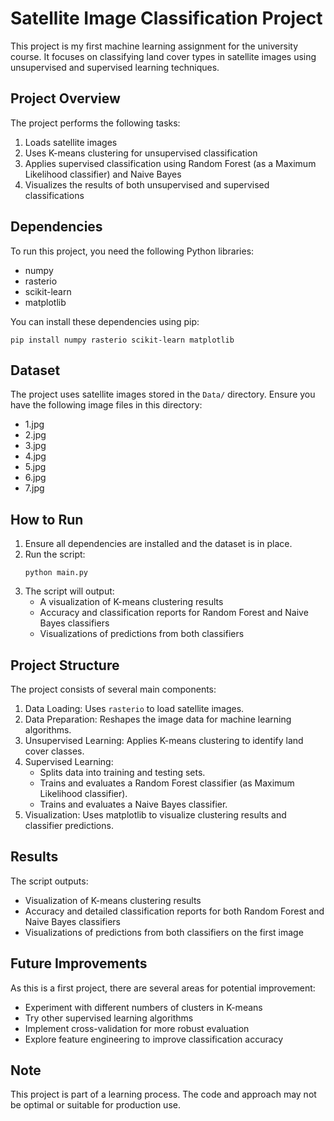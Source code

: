 # Satellite Image Classification Project

This project is my first machine learning assignment for the university course. It focuses on classifying land cover types in satellite images using unsupervised and supervised learning techniques.

## Project Overview

The project performs the following tasks:
1. Loads satellite images
2. Uses K-means clustering for unsupervised classification
3. Applies supervised classification using Random Forest (as a Maximum Likelihood classifier) and Naive Bayes
4. Visualizes the results of both unsupervised and supervised classifications

## Dependencies

To run this project, you need the following Python libraries:
- numpy
- rasterio
- scikit-learn
- matplotlib

You can install these dependencies using pip:

```
pip install numpy rasterio scikit-learn matplotlib
```

## Dataset

The project uses satellite images stored in the `Data/` directory. Ensure you have the following image files in this directory:
- 1.jpg
- 2.jpg
- 3.jpg
- 4.jpg
- 5.jpg
- 6.jpg
- 7.jpg

## How to Run

1. Ensure all dependencies are installed and the dataset is in place.
2. Run the script:
   ```
   python main.py
   ```
3. The script will output:
   - A visualization of K-means clustering results
   - Accuracy and classification reports for Random Forest and Naive Bayes classifiers
   - Visualizations of predictions from both classifiers

## Project Structure

The project consists of several main components:

1. Data Loading: Uses `rasterio` to load satellite images.
2. Data Preparation: Reshapes the image data for machine learning algorithms.
3. Unsupervised Learning: Applies K-means clustering to identify land cover classes.
4. Supervised Learning: 
   - Splits data into training and testing sets.
   - Trains and evaluates a Random Forest classifier (as Maximum Likelihood classifier).
   - Trains and evaluates a Naive Bayes classifier.
5. Visualization: Uses matplotlib to visualize clustering results and classifier predictions.

## Results

The script outputs:
- Visualization of K-means clustering results
- Accuracy and detailed classification reports for both Random Forest and Naive Bayes classifiers
- Visualizations of predictions from both classifiers on the first image

## Future Improvements

As this is a first project, there are several areas for potential improvement:
- Experiment with different numbers of clusters in K-means
- Try other supervised learning algorithms
- Implement cross-validation for more robust evaluation
- Explore feature engineering to improve classification accuracy

## Note

This project is part of a learning process. The code and approach may not be optimal or suitable for production use.
